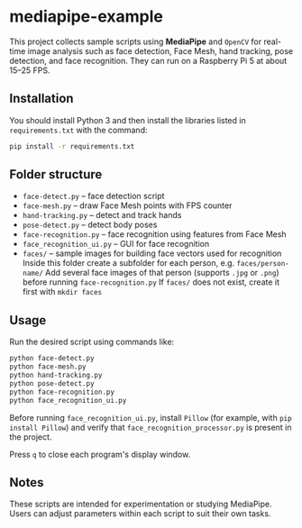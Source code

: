 # mediapipe-example

This project collects sample scripts using **MediaPipe** and `OpenCV` for real-time image analysis such as face detection, Face Mesh, hand tracking, pose detection, and face recognition. They can run on a Raspberry Pi 5 at about 15–25 FPS.

## Installation

You should install Python 3 and then install the libraries listed in `requirements.txt` with the command:

```bash
pip install -r requirements.txt
```

## Folder structure

- `face-detect.py` – face detection script
- `face-mesh.py` – draw Face Mesh points with FPS counter
- `hand-tracking.py` – detect and track hands
- `pose-detect.py` – detect body poses
- `face-recognition.py` – face recognition using features from Face Mesh
- `face_recognition_ui.py` – GUI for face recognition
- `faces/` – sample images for building face vectors used for recognition
  Inside this folder create a subfolder for each person, e.g. `faces/person-name/`
  Add several face images of that person (supports `.jpg` or `.png`) before running `face-recognition.py`
  If `faces/` does not exist, create it first with `mkdir faces`

## Usage

Run the desired script using commands like:

```bash
python face-detect.py
python face-mesh.py
python hand-tracking.py
python pose-detect.py
python face-recognition.py
python face_recognition_ui.py
```

Before running `face_recognition_ui.py`, install `Pillow` (for example, with `pip install Pillow`) and verify that `face_recognition_processor.py` is present in the project.

Press `q` to close each program's display window.

## Notes

These scripts are intended for experimentation or studying MediaPipe. Users can adjust parameters within each script to suit their own tasks.
